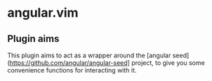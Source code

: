 # angular.vim

## Plugin aims

This plugin aims to act as a wrapper around the [angular seed](https://github.com/angular/angular-seed] project, to give you some convenience functions for interacting with it.
